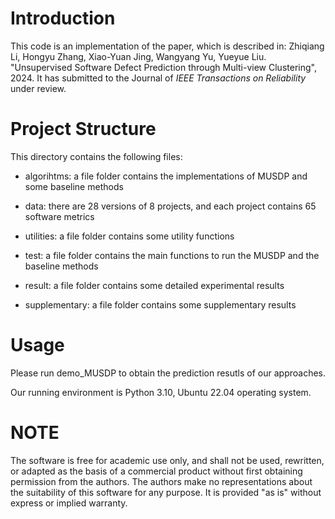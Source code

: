 # Introduction
This code is an implementation of the paper, which is described in:
Zhiqiang Li, Hongyu Zhang, Xiao-Yuan Jing, Wangyang Yu, Yueyue Liu. 
"Unsupervised Software Defect Prediction through Multi-view Clustering", 2024. 
It has submitted to the Journal of *IEEE Transactions on Reliability* under review.

# Project Structure
This directory contains the following files:

* algorihtms: a file folder contains the implementations of MUSDP and some baseline methods

* data: there are 28 versions of 8 projects, and each project contains 65 software metrics

* utilities: a file folder contains some utility functions

* test: a file folder contains the main functions to run the MUSDP and the baseline methods

* result: a file folder contains some detailed experimental results

* supplementary: a file folder contains some supplementary results

# Usage
Please run demo_MUSDP to obtain the prediction resutls of our approaches.

Our running environment is Python 3.10, Ubuntu 22.04 operating system.


# NOTE 
The software is free for academic use only, and shall not be used, rewritten, or adapted as the basis of a commercial product without first obtaining permission from the authors. 
The authors make no representations about the suitability of this software for any purpose. It is provided "as is" without express or implied warranty.

